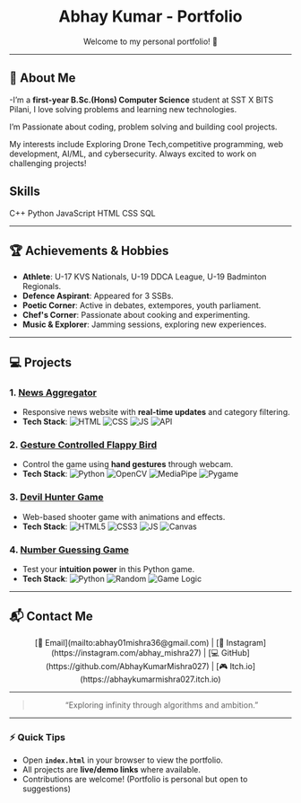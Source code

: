 <center>

# **Abhay Kumar - Portfolio**

Welcome to my personal portfolio! 🚀  

---

</center>

## 🌟 **About Me**
-I’m a **first-year B.Sc.(Hons) Computer Science** student at SST X BITS Pilani, I love solving problems and learning new technologies.

I’m Passionate about coding, problem solving and building cool projects.

My interests include Exploring Drone Tech,competitive programming, web development, AI/ML, and cybersecurity. Always excited to work on challenging projects!

## **Skills**
C++ Python JavaScript HTML CSS SQL


---

## 🏆 **Achievements & Hobbies**
- **Athlete**: U-17 KVS Nationals, U-19 DDCA League, U-19 Badminton Regionals.  
- **Defence Aspirant**: Appeared for 3 SSBs.  
- **Poetic Corner**: Active in debates, extempores, youth parliament.  
- **Chef's Corner**: Passionate about cooking and experimenting.  
- **Music & Explorer**: Jamming sessions, exploring new experiences.

---

## 💻 **Projects**

### 1. [**News Aggregator**](https://github.com/AbhayKumarMishra027/News-Aggregator)
- Responsive news website with **real-time updates** and category filtering.  
- **Tech Stack**: ![HTML](https://img.shields.io/badge/HTML-E34F26?style=flat&logo=html5&logoColor=white) ![CSS](https://img.shields.io/badge/CSS-1572B6?style=flat&logo=css3&logoColor=white) ![JS](https://img.shields.io/badge/JS-F7DF1E?style=flat&logo=javascript&logoColor=black) ![API](https://img.shields.io/badge/API-000?style=flat&logo=data:image/png;base64,iVBORw0KGgoAAAANSUhEUgAAAAEAAAABCAQAAAC1HAwCAAAAC0lEQVR42mP8Xw8AAsMB9Z0E+U8AAAAASUVORK5CYII=)

### 2. [**Gesture Controlled Flappy Bird**](https://github.com/AbhayKumarMishra027/Reinforce_Club-SST/tree/main/Flappy_Bird_Hand_Gesture_Controls)
- Control the game using **hand gestures** through webcam.  
- **Tech Stack**: ![Python](https://img.shields.io/badge/Python-3776AB?style=flat&logo=python&logoColor=white) ![OpenCV](https://img.shields.io/badge/OpenCV-000?style=flat) ![MediaPipe](https://img.shields.io/badge/MediaPipe-000?style=flat) ![Pygame](https://img.shields.io/badge/Pygame-000?style=flat)

### 3. [**Devil Hunter Game**](https://abhaykumarmishra027.itch.io/devil-hunter)
- Web-based shooter game with animations and effects.  
- **Tech Stack**: ![HTML5](https://img.shields.io/badge/HTML5-E34F26?style=flat&logo=html5&logoColor=white) ![CSS3](https://img.shields.io/badge/CSS3-1572B6?style=flat&logo=css3&logoColor=white) ![JS](https://img.shields.io/badge/JS-F7DF1E?style=flat&logo=javascript&logoColor=black) ![Canvas](https://img.shields.io/badge/Canvas-000?style=flat)

### 4. [**Number Guessing Game**](https://github.com/AbhayKumarMishra027/Number-Guessing-Game)
- Test your **intuition power** in this Python game.  
- **Tech Stack**: ![Python](https://img.shields.io/badge/Python-3776AB?style=flat&logo=python&logoColor=white) ![Random](https://img.shields.io/badge/Random-000?style=flat) ![Game Logic](https://img.shields.io/badge/Game%20Logic-000?style=flat)

---

## 📬 **Contact Me**
<center>
[📧 Email](mailto:abhay01mishra36@gmail.com) | [📸 Instagram](https://instagram.com/abhay_mishra27) | [💻 GitHub](https://github.com/AbhayKumarMishra027) | [🎮 Itch.io](https://abhaykumarmishra027.itch.io)
</center>

---

<center>

> “Exploring infinity through algorithms and ambition.”

</center>

---

### ⚡ **Quick Tips**
- Open **`index.html`** in your browser to view the portfolio.  
- All projects are **live/demo links** where available.  
- Contributions are welcome! (Portfolio is personal but open to suggestions)
